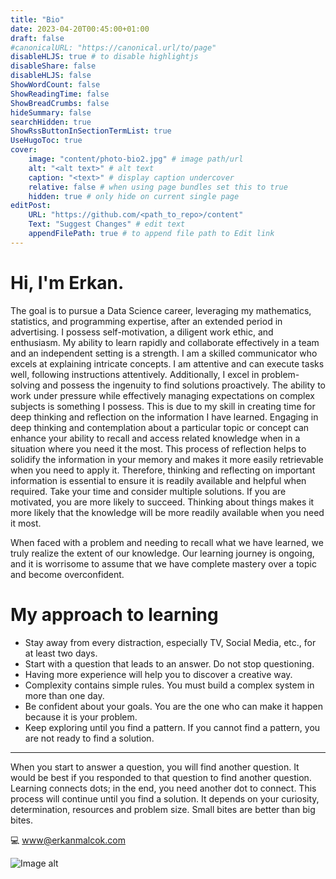 ```yaml
---
title: "Bio"
date: 2023-04-20T00:45:00+01:00
draft: false
#canonicalURL: "https://canonical.url/to/page"
disableHLJS: true # to disable highlightjs
disableShare: false
disableHLJS: false
ShowWordCount: false
ShowReadingTime: false
ShowBreadCrumbs: false
hideSummary: false
searchHidden: true
ShowRssButtonInSectionTermList: true
UseHugoToc: true
cover:
    image: "content/photo-bio2.jpg" # image path/url
    alt: "<alt text>" # alt text
    caption: "<text>" # display caption undercover
    relative: false # when using page bundles set this to true
    hidden: true # only hide on current single page
editPost:
    URL: "https://github.com/<path_to_repo>/content"
    Text: "Suggest Changes" # edit text
    appendFilePath: true # to append file path to Edit link
---
```

# Hi, I'm Erkan.

The goal is to pursue a Data Science career, leveraging my mathematics, statistics, and programming expertise, after an extended period in advertising. I possess self-motivation, a diligent work ethic, and enthusiasm. My ability to learn rapidly and collaborate effectively in a team and an independent setting is a strength.
I am a skilled communicator who excels at explaining intricate concepts. I am attentive and can execute tasks well, following instructions attentively. Additionally, I excel in problem-solving and possess the ingenuity to find solutions proactively.
The ability to work under pressure while effectively managing expectations on complex subjects is something I possess. This is due to my skill in creating time for deep thinking and reflection on the information I have learned.
Engaging in deep thinking and contemplation about a particular topic or concept can enhance your ability to recall and access related knowledge when in a situation where you need it the most.
This process of reflection helps to solidify the information in your memory and makes it more easily retrievable when you need to apply it.
Therefore, thinking and reflecting on important information is essential to ensure it is readily available and helpful when required. Take your time and consider multiple solutions. If you are motivated, you are more likely to succeed. Thinking about things makes it more likely that the knowledge will be more readily available when you need it most.

When faced with a problem and needing to recall what we have learned, we truly realize the extent of our knowledge. Our learning journey is ongoing, and it is worrisome to assume that we have complete mastery over a topic and become overconfident.

# My approach to learning
* Stay away from every distraction, especially TV, Social Media, etc., for at least two days.
* Start with a question that leads to an answer. Do not stop questioning.
* Having more experience will help you to discover a creative way.
* Complexity contains simple rules. You must build a complex system in more than one day.
* Be confident about your goals. You are the one who can make it happen because it is your problem.
* Keep exploring until you find a pattern. If you cannot find a pattern, you are not ready to find a solution.
___

When you start to answer a question, you will find another question. It would be best if you responded to that question to find another question. Learning connects dots; in the end, you need another dot to connect.
This process will continue until you find a solution. It depends on your curiosity, determination, resources and problem size. Small bites are better than big bites.



💻 www@erkanmalcok.com

![Image alt](../photo-bio2.jpg)

